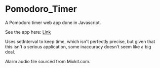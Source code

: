 # Pomodoro_Timer
A Pomodoro timer web app done in Javascript.

See the app here: [Link](https://brenton-j-andrews.github.io/Pomodoro_Timer/)

Uses setInterval to keep time, which isn't perfectly precise, but given that this isn't a serious application, some inaccuracy doesn't seem like a big deal.

Alarm audio file sourced from Mixkit.com.
